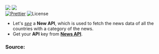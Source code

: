 ![](http://ForTheBadge.com/images/badges/made-with-python.svg)
![](https://forthebadge.com/images/badges/built-by-developers.svg)</br>
[![Prettier](https://img.shields.io/badge/Code%20Style-Prettier-red.svg)](https://github.com/prettier/prettier)
![License](https://img.shields.io/badge/License-MIT-red.svg)</br>

- Let's [*see*](https://github.com/Iamtripathisatyam/Awesome_Python_Scripts/blob/main/APIScripts/New%20API/News_API.py) a **New API**, which is used to fetch the news data of all the countries with a category of the news.
- Get your **API** key from [**News API**](https://newsapi.org/).

### Source: 
<p align="center"></p>
